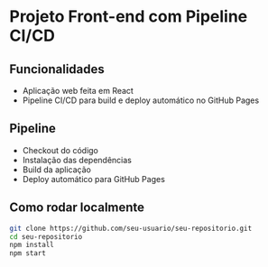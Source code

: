 # Projeto Front-end com Pipeline CI/CD

## Funcionalidades
- Aplicação web feita em React
- Pipeline CI/CD para build e deploy automático no GitHub Pages

## Pipeline
- Checkout do código
- Instalação das dependências
- Build da aplicação
- Deploy automático para GitHub Pages
  
## Como rodar localmente
```bash
git clone https://github.com/seu-usuario/seu-repositorio.git
cd seu-repositorio
npm install
npm start
